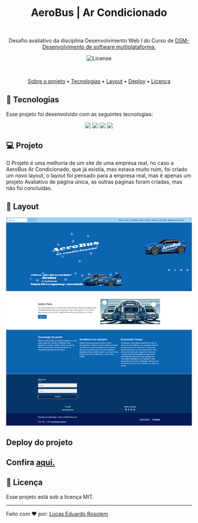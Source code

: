 <h1 align="center"> AeroBus | Ar Condicionado</h1>
<p align="center">

  ![]()
  
</p>

<p align="center">
Desafio avaliativo da disciplina Desenvolvimento Web I do Curso de <a href="https://fatecararas.cps.sp.gov.br/tecnologia-em-desenvolvimento-de-softwares-multiplataforma/">DSM- Desenvolvimento de software multiplataforma.</a>

<p align="center">
  <img alt="License" src="https://img.shields.io/static/v1?label=license&message=MIT&color=49AA26&labelColor=000000">
</p>

<br>

<!-- <h3 align="center">✅ Concluído ✅</h3> -->

<p align="center">
 <a href="#-Projeto">Sobre o projeto</a> •
 <a href="#-tecnologias">Tecnologias</a> • 
 <a href="#-layout">Layout</a> • 
<a href="#-Deploy-do-projeto">Deploy</a> •
<a href="#Licença">Licença</a>
</p>


## 🚀 Tecnologias

Esse projeto foi desenvolvido com as seguintes tecnologias:

<p align="center">
  <!-- <img src="https://img.shields.io/badge/JavaScript-323330?style=for-the-badge&logo=javascript&logoColor=F7DF1E"> -->
  <img src="https://img.shields.io/badge/JavaScript-F7DF1E?style=for-the-badge&logo=javascript&logoColor=black"/>
  <img src="https://img.shields.io/badge/Bootstrap-563D7C?style=for-the-badge&logo=bootstrap&logoColor=white"/>
  <img src="https://img.shields.io/badge/HTML5-E34F26?style=for-the-badge&logo=html5&logoColor=white"/>
  <img src="https://img.shields.io/badge/CSS3-1572B6?style=for-the-badge&logo=css3&logoColor=white"/>

</p>

## 💻 Projeto

O Projeto é uma melhoria de um site de uma empresa real, no caso a AeroBus Ar Condicionado, que já existia, mas estava muito ruim, foi criado um novo layout, o layout foi pensado para a empresa real, mas é apenas um projeto Avaliativo de página única, as outras páginas foram criadas, mas não foi concluídas.




## 🔖 Layout

![](img/screen.png) 



## Deploy do projeto

Confira [aqui.](https://aerobus.netlify.app)
---
## :memo: Licença

Esse projeto está sob a licença MIT.

---

 <p>Feito com ❤️ por: <a href="https://linktr.ee/lucas.007"> Lucas Eduardo Rosolem</a></p>
